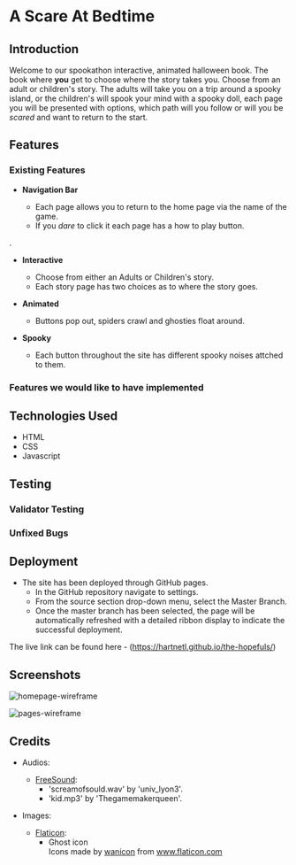 # A Scare At Bedtime

## Introduction

Welcome to our spookathon interactive, animated halloween book.  The book where **you** get to choose where the story takes you. Choose from an adult or children's story. The adults will take you on a trip around a spooky island, or the children's will spook your mind with a spooky doll, each page you will be presented with options, which path will you follow or will you be *scared* and want to return to the start. 

## Features
### Existing Features

- **Navigation Bar**
    
    - Each page allows you to return to the home page via the name of the game.
    - If you *dare* to click it each page has a how to play button.

.
- **Interactive**
    
    - Choose from either an Adults or Children's story.
    - Each story page has two choices as to where the story goes.


- **Animated**
    
    - Buttons pop out, spiders crawl and ghosties float around.


- **Spooky**
    
    - Each button throughout the site has different spooky noises attched to them.

### Features we would like to have implemented

## Technologies Used

- HTML
- CSS
- Javascript

## Testing

### Validator Testing
### Unfixed Bugs

## Deployment

- The site has been deployed through GitHub pages.
    - In the GitHub repository navigate to settings.
    - From the source section drop-down menu, select the Master Branch.
    - Once the master branch has been selected, the page will be automatically refreshed with a detailed ribbon display to indicate the successful deployment.

The live link can be found here - (https://hartnetl.github.io/the-hopefuls/)

## Screenshots

![homepage-wireframe](https://user-images.githubusercontent.com/66439480/137628003-638aca41-04eb-443e-967e-f8426ca9c602.png)

![pages-wireframe](https://user-images.githubusercontent.com/66439480/137628054-670f037c-198f-4247-8fbf-0f24a2d07ce2.png)

## Credits
- Audios:
    - [FreeSound](https://freesound.org): 
        - 'screamofsould.wav' by 'univ_lyon3'.
        - 'kid.mp3' by 'Thegamemakerqueen'.

- Images:
    - [Flaticon](https://www.flaticon.com/):
        - Ghost icon <div>Icons made by <a href="" title="wanicon">wanicon</a> from <a href="https://www.flaticon.com/" title="Flaticon">www.flaticon.com</a></div>